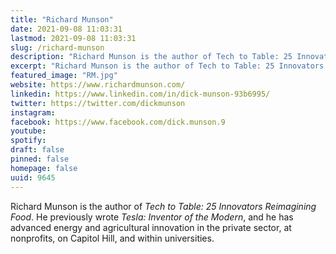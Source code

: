 ```yaml
---
title: "Richard Munson"
date: 2021-09-08 11:03:31
lastmod: 2021-09-08 11:03:31
slug: /richard-munson
description: "Richard Munson is the author of Tech to Table: 25 Innovators Reimagining Food. He previously wrote Tesla: Inventor of the Modern, and he has advanced energy and agricultural innovation in the private sector, at nonprofits, on Capitol Hill, and within universities."
excerpt: "Richard Munson is the author of Tech to Table: 25 Innovators Reimagining Food. He previously wrote Tesla: Inventor of the Modern, and he has advanced energy and agricultural innovation in the private sector, at nonprofits, on Capitol Hill, and within universities."
featured_image: "RM.jpg"
website: https://www.richardmunson.com/
linkedin: https://www.linkedin.com/in/dick-munson-93b6995/
twitter: https://twitter.com/dickmunson
instagram: 
facebook: https://www.facebook.com/dick.munson.9
youtube: 
spotify: 
draft: false
pinned: false
homepage: false
uuid: 9645
---
```

Richard Munson is the author of *Tech to Table: 25 Innovators
Reimagining Food*. He previously wrote *Tesla: Inventor of the
Modern*, and he has advanced energy and agricultural innovation in the
private sector, at nonprofits, on Capitol Hill, and within universities.

